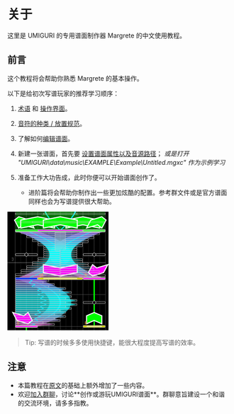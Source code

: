 # 关于

这里是 UMIGURI 的专用谱面制作器 Margrete 的中文使用教程。

## 前言

这个教程将会帮助你熟悉 Margrete 的基本操作。

以下是给初次写谱玩家的推荐学习顺序：

1. [术语](docs/terminologies) 和 [操作界面](docs/basic/basic-screen-desc)。

2. [音符的种类 / 放置规范](docs/basic/basic-chart-regulation)。

3. 了解如何[编辑谱面](docs/basic/basic-edit-chart)。

4. 新建一张谱面，首先要 [设置谱面属性以及音源路径](docs/basic/basic-chart-property)； *或是打开 "UMIGURI\data\music\EXAMPLE\Example\Untitled.mgxc" 作为示例学习*

5. 准备工作大功告成，此时你便可以开始谱面创作了。
   * 进阶篇将会帮助你制作出一些更加炫酷的配置。参考群文件或是官方谱面同样也会为写谱提供很大帮助。

![chart example](docs/imgs/chart-example.png)

> Tip: 写谱的时候多多使用快捷键，能很大程度提高写谱的效率。

## 注意

* 本篇教程在[原文](https://margrete.inonote.jp/#/)的基础上额外增加了一些内容。
* 欢迎[加入群聊](http://qm.qq.com/cgi-bin/qm/qr?_wv=1027&k=vsMprVebJ4PS-PDhHOyga7c0TDdLKqDc&authKey=eCMiKDj2bPf446M2TsTz3X9ffjcJudpSsa%2B1oqnL%2BynjH3I1Zj3j54rLV%2B40dv%2B1&noverify=0&group_code=863841531")，讨论**创作或游玩UMIGURI谱面**。群聊意旨建设一个和谐的交流环境，请多多指教。
